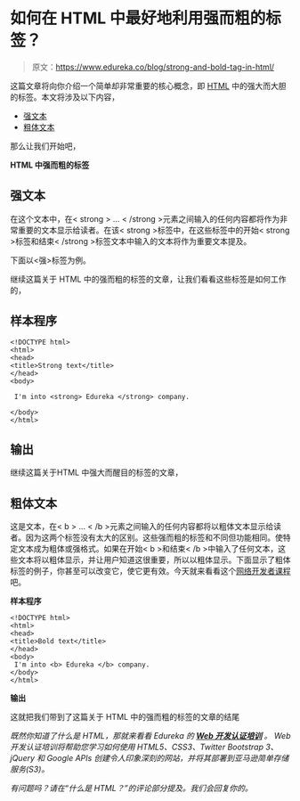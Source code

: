 # 如何在 HTML 中最好地利用强而粗的标签？

> 原文：<https://www.edureka.co/blog/strong-and-bold-tag-in-html/>

这篇文章将向你介绍一个简单却非常重要的核心概念，即 [HTML](https://www.edureka.co/blog/what-is-html/) 中的强大而大胆的标签。本文将涉及以下内容，

*   [强文本](#StrongText)
*   [粗体文本](#BoldText)

那么让我们开始吧，

**HTML 中强而粗的标签**

## **强文本**

在这个文本中，在< strong > … < /strong >元素之间输入的任何内容都将作为非常重要的文本显示给读者。在该< strong >标签中，在这些标签中的开始< strong >标签和结束< /strong >标签文本中输入的文本将作为重要文本提及。

下面以<强>标签为例。

继续这篇关于 HTML 中的强而粗的标签的文章，让我们看看这些标签是如何工作的，

## **样本**程序

```
<!DOCTYPE html>
<html>
<head>
<title>Strong text</title>
</head>
<body>

 I'm into <strong> Edureka </strong> company. 

</body>
</html>
```

## **输出**

继续这篇关于HTML 中强大而醒目的标签的文章，

## **粗体文本**

这是文本，在< b > … < /b >元素之间输入的任何内容都将以粗体文本显示给读者。因为这两个标签没有太大的区别。这些强而粗的标签和不同但功能相同。使特定文本成为粗体或强格式。如果在开始< b >和结束< /b >中输入了任何文本，这些文本将以粗体显示，并让用户知道这很重要，所以以粗体显示。下面显示了粗体标签的例子，你甚至可以改变它，使它更有效。今天就来看看这个[网络开发者课程](https://www.edureka.co/masters-program/full-stack-developer-training)吧。

**样本程序**

```
<!DOCTYPE html>
<html>
<head>
<title>Bold text</title>
</head>
<body>
 I'm into <b> Edureka </b> company. 
</body>
</html>
```

**输出**

这就把我们带到了这篇关于 HTML 中的强而粗的标签的文章的结尾

*既然你知道了什么是 HTML，那就来看看 Edureka 的 **[Web 开发认证培训](https://www.edureka.co/complete-web-developer)** 。* *Web 开发认证培训将帮助您学习如何使用 HTML5、CSS3、Twitter Bootstrap 3、jQuery 和 Google APIs 创建令人印象深刻的网站，并将其部署到亚马逊简单存储服务(S3)。*

*有问题吗？请在“什么是 HTML？”的评论部分提及。我们会回复你的。*